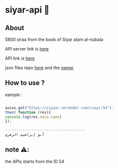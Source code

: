 # siyar-api :book:

## About 
5800 siraa from the book of Siyar alam al-nubala

API server link is [here](https://siyaar.onrender.com)

API link is [here](https://siyaar.onrender.com/siayr)

json files repo [here](https://github.com/beraoudabdelkhalek/siyar-celebrities) and the [owner](https://github.com/beraoudabdelkhalek) 


## How to use ? 
eample :
```javascript 

axios.get("https://siyaar.onrender.com/siayr/54").
then( function (res){
console.log(res.data.name)
});

-------------------------------------
أبو إبراهيم الزهري

```

## note ⚠️:
the APIs starts from the ID 54 
